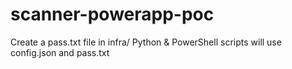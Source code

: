 # scanner-powerapp-poc

Create a pass.txt file in infra/
Python & PowerShell scripts will use config.json and pass.txt 